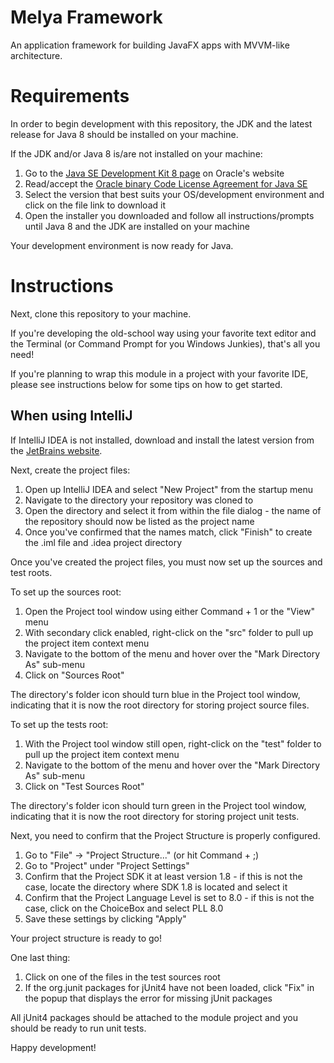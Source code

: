 # Melya Framework

An application framework for building JavaFX apps with MVVM-like architecture.

# Requirements

In order to begin development with this repository, the JDK and the latest release for Java 8 should be installed on your machine.

If the JDK and/or Java 8 is/are not installed on your machine:

1.  Go to the [Java SE Development Kit 8 page](http://www.oracle.com/technetwork/java/javase/downloads/jdk8-downloads-2133151.html) on Oracle's website
2.  Read/accept the [Oracle binary Code License Agreement for Java SE](http://www.oracle.com/technetwork/java/javase/terms/license/index.html)
3.  Select the version that best suits your OS/development environment and click on the file link to download it
4.  Open the installer you downloaded and follow all instructions/prompts until Java 8 and the JDK are installed on your machine

Your development environment is now ready for Java.

# Instructions

Next, clone this repository to your machine.

If you're developing the old-school way using your favorite text editor and the Terminal (or Command Prompt for you Windows Junkies), that's all you need!

If you're planning to wrap this module in a project with your favorite IDE, please see instructions below for some tips on how to get started.

## When using IntelliJ

If IntelliJ IDEA is not installed, download and install the latest version from the [JetBrains website](https://www.jetbrains.com/idea/).

Next, create the project files:

1.  Open up IntelliJ IDEA and select "New Project" from the startup menu
2.  Navigate to the directory your repository was cloned to
3.  Open the directory and select it from within the file dialog - the name of the repository should now be listed as the project name
4.  Once you've confirmed that the names match, click "Finish" to create the .iml file and .idea project directory

Once you've created the project files, you must now set up the sources and test roots.

To set up the sources root:

1.  Open the Project tool window using either Command + 1 or the "View" menu
2.  With secondary click enabled, right-click on the "src" folder to pull up the project item context menu
3.  Navigate to the bottom of the menu and hover over the "Mark Directory As" sub-menu
4.  Click on "Sources Root"

The directory's folder icon should turn blue in the Project tool window, indicating that it is now the root directory for storing project source files.

To set up the tests root:

1.  With the Project tool window still open, right-click on the "test" folder to pull up the project item context menu
2.  Navigate to the bottom of the menu and hover over the "Mark Directory As" sub-menu
3.  Click on "Test Sources Root"

The directory's folder icon should turn green in the Project tool window, indicating that it is now the root directory for storing project unit tests.

Next, you need to confirm that the Project Structure is properly configured.

1.  Go to "File" -> "Project Structure..." (or hit Command + ;)
2.  Go to "Project" under "Project Settings"
3.  Confirm that the Project SDK it at least version 1.8 - if this is not the case, locate the directory where SDK 1.8 is located and select it
4.  Confirm that the Project Language Level is set to 8.0 - if this is not the case, click on the ChoiceBox and select PLL 8.0
5.  Save these settings by clicking "Apply"

Your project structure is ready to go!

One last thing:

1.  Click on one of the files in the test sources root
2.  If the org.junit packages for jUnit4 have not been loaded, click "Fix" in the popup that displays the error for missing jUnit packages

All jUnit4 packages should be attached to the module project and you should be ready to run unit tests.

Happy development!
